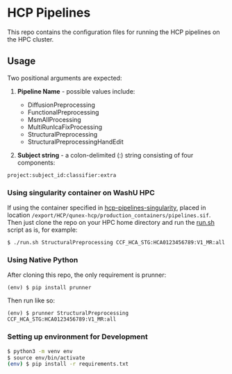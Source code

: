 # HCP Pipelines
This repo contains the configuration files for running the HCP pipelines on the
HPC cluster.

## Usage
Two positional arguments are expected:
1. **Pipeline Name** - possible values include:
    * DiffusionPreprocessing
    * FunctionalPreprocessing
    * MsmAllProcessing
    * MultiRunIcaFixProcessing
    * StructuralPreprocessing
    * StructuralPreprocessingHandEdit

2. **Subject string** - a colon-delimited (:) string consisting of four components:
```
project:subject_id:classifier:extra
```

### Using singularity container on WashU HPC
If using the container specified in [hcp-pipelines-singularity](https://github.com/mobalt/hcp-pipelines-singularity),
placed in location `/export/HCP/qunex-hcp/production_containers/pipelines.sif`.
Then just clone the repo on your HPC home directory and run the
[run.sh](https://github.com/mobalt/hcp-pipelines/blob/master/run.sh) script as is, for example:
```
$ ./run.sh StructuralPreprocessing CCF_HCA_STG:HCA0123456789:V1_MR:all
```

### Using Native Python
After cloning this repo, the only requirement is prunner:
```
(env) $ pip install prunner
```
Then run like so:
```
(env) $ prunner StructuralPreprocessing CCF_HCA_STG:HCA0123456789:V1_MR:all
```


### Setting up environment for Development
```sh
$ python3 -m venv env
$ source env/bin/activate
(env) $ pip install -r requirements.txt
```
